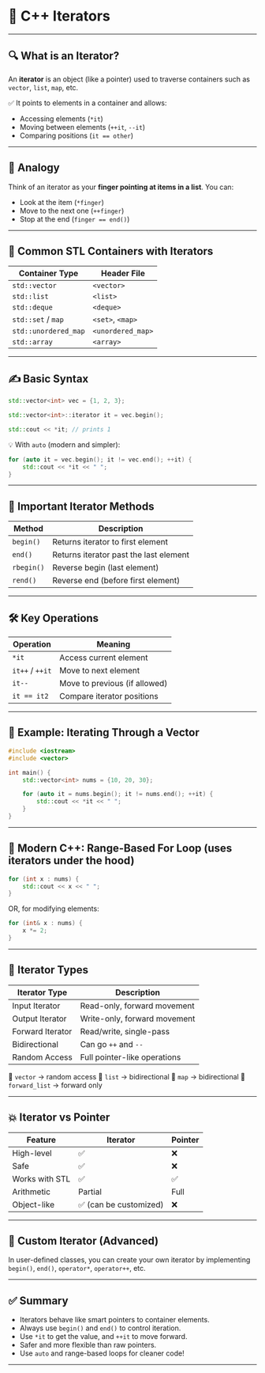 # 📘 C++ Iterators

---

## 🔍 What is an Iterator?

An **iterator** is an object (like a pointer) used to traverse containers such as `vector`, `list`, `map`, etc.

✅ It points to elements in a container and allows:

* Accessing elements (`*it`)
* Moving between elements (`++it`, `--it`)
* Comparing positions (`it == other`)

---

## 🧠 Analogy

Think of an iterator as your **finger pointing at items in a list**.
You can:

* Look at the item (`*finger`)
* Move to the next one (`++finger`)
* Stop at the end (`finger == end()`)

---

## 🧰 Common STL Containers with Iterators

| Container Type       | Header File       |
| -------------------- | ----------------- |
| `std::vector`        | `<vector>`        |
| `std::list`          | `<list>`          |
| `std::deque`         | `<deque>`         |
| `std::set` / `map`   | `<set>`, `<map>`  |
| `std::unordered_map` | `<unordered_map>` |
| `std::array`         | `<array>`         |

---

## ✍️ Basic Syntax

```cpp
std::vector<int> vec = {1, 2, 3};

std::vector<int>::iterator it = vec.begin();

std::cout << *it; // prints 1
```

💡 With `auto` (modern and simpler):

```cpp
for (auto it = vec.begin(); it != vec.end(); ++it) {
    std::cout << *it << " ";
}
```

---

## 🔧 Important Iterator Methods

| Method     | Description                            |
| ---------- | -------------------------------------- |
| `begin()`  | Returns iterator to first element      |
| `end()`    | Returns iterator past the last element |
| `rbegin()` | Reverse begin (last element)           |
| `rend()`   | Reverse end (before first element)     |

---

## 🛠️ Key Operations

| Operation       | Meaning                       |
| --------------- | ----------------------------- |
| `*it`           | Access current element        |
| `it++` / `++it` | Move to next element          |
| `it--`          | Move to previous (if allowed) |
| `it == it2`     | Compare iterator positions    |

---

## 🧪 Example: Iterating Through a Vector

```cpp
#include <iostream>
#include <vector>

int main() {
    std::vector<int> nums = {10, 20, 30};

    for (auto it = nums.begin(); it != nums.end(); ++it) {
        std::cout << *it << " ";
    }
}
```

---

## 🎯 Modern C++: Range-Based For Loop (uses iterators under the hood)

```cpp
for (int x : nums) {
    std::cout << x << " ";
}
```

OR, for modifying elements:

```cpp
for (int& x : nums) {
    x *= 2;
}
```

---

## 🔄 Iterator Types

| Iterator Type    | Description                  |
| ---------------- | ---------------------------- |
| Input Iterator   | Read-only, forward movement  |
| Output Iterator  | Write-only, forward movement |
| Forward Iterator | Read/write, single-pass      |
| Bidirectional    | Can go `++` and `--`         |
| Random Access    | Full pointer-like operations |

🔸 `vector` → random access
🔸 `list` → bidirectional
🔸 `map` → bidirectional
🔸 `forward_list` → forward only

---

## 💥 Iterator vs Pointer

| Feature        | Iterator              | Pointer |
| -------------- | --------------------- | ------- |
| High-level     | ✅                     | ❌       |
| Safe           | ✅                     | ❌       |
| Works with STL | ✅                     | ✅       |
| Arithmetic     | Partial               | Full    |
| Object-like    | ✅ (can be customized) | ❌       |

---

## 🧵 Custom Iterator (Advanced)

In user-defined classes, you can create your own iterator by implementing `begin()`, `end()`, `operator*`, `operator++`, etc.

---

## ✅ Summary

* Iterators behave like smart pointers to container elements.
* Always use `begin()` and `end()` to control iteration.
* Use `*it` to get the value, and `++it` to move forward.
* Safer and more flexible than raw pointers.
* Use `auto` and range-based loops for cleaner code!

---